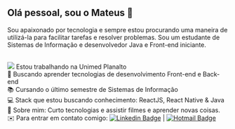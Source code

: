 ## Olá pessoal, sou o Mateus 👋
Sou apaixonado por tecnologia e sempre estou procurando uma maneira de utilizá-la para facilitar tarefas e resolver problemas. 
Sou um estudante de Sistemas de Informação e desenvolvedor Java e Front-end iniciante.

<br/> <img src="http://unimedplanalto.com.br/site/img/favicon.png"> Estou trabalhando na Unimed Planalto
<br/>💜   Buscando aprender tecnologias de desenvolvimento Front-end e Back-end
<br/>📚   Cursando o último semestre de Sistemas de Informação
<br/>💻   Stack que estou buscando conhecimento: ReactJS, React Native & Java
<br/>💬   Sobre mim: Curto tecnologias e assistir filmes e aprender novas coisas.
<br/>✉️   Para entrar em contato comigo: [![Linkedin Badge](https://img.shields.io/badge/-Mateus_Souza-0077B5?style=flat-square&logo=Linkedin&logoColor=white&link=https://www.linkedin.com/in/mateus-souza-teles/)](https://www.linkedin.com/in/mateus-souza-teles/) 
| 
[![Hotmail Badge](https://img.shields.io/badge/-mateus__souza__teles@hotmail.com-0078D4?style=flat-square&logo=Microsoft-Outlook&logoColor=white&link=mailto:mateus_souza_teles@hotmail.com)](mailto:mateus_souza_teles@hotmail.com)
